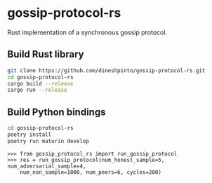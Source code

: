 # gossip-protocol-rs

Rust implementation of a synchronous gossip protocol.

## Build Rust library

```bash
git clone https://github.com/dineshpinto/gossip-protocol-rs.git
cd gossip-protocol-rs
cargo build --release
cargo run --release
```

## Build Python bindings

```bash
cd gossip-protocol-rs
poetry install
poetry run maturin develop
```

```ipython
>>> from gossip_protocol_rs import run_gossip_protocol
>>> res = run_gossip_protocol(num_honest_sample=5, num_adversarial_sample=4,
    num_non_sample=1000, num_peers=6, cycles=200)
```
